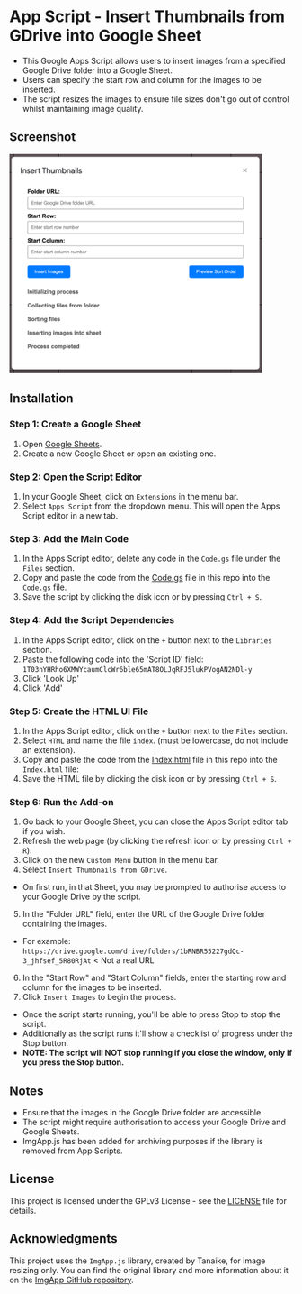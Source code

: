 # App Script - Insert Thumbnails from GDrive into Google Sheet

- This Google Apps Script allows users to insert images from a specified Google Drive folder into a Google Sheet.
- Users can specify the start row and column for the images to be inserted.
- The script resizes the images to ensure file sizes don't go out of control whilst maintaining image quality.

## Screenshot

<img src="image.png" width="450" />

## Installation

### Step 1: Create a Google Sheet

1. Open [Google Sheets](https://sheets.google.com).
2. Create a new Google Sheet or open an existing one.

### Step 2: Open the Script Editor

1. In your Google Sheet, click on `Extensions` in the menu bar.
2. Select `Apps Script` from the dropdown menu. This will open the Apps Script editor in a new tab.

### Step 3: Add the Main Code

1. In the Apps Script editor, delete any code in the `Code.gs` file under the `Files` section.
2. Copy and paste the code from the [Code.gs](Code.gs) file in this repo into the `Code.gs` file.
3. Save the script by clicking the disk icon or by pressing `Ctrl + S`.

### Step 4: Add the Script Dependencies

1. In the Apps Script editor, click on the `+` button next to the `Libraries` section.
2. Paste the following code into the 'Script ID' field:
`1T03nYHRho6XMWYcaumClcWr6ble65mAT8OLJqRFJ5lukPVogAN2NDl-y`
3. Click 'Look Up'
4. Click 'Add'

### Step 5: Create the HTML UI File

1. In the Apps Script editor, click on the `+` button next to the `Files` section.
2. Select `HTML` and name the file `index`. (must be lowercase, do not include an extension).
3. Copy and paste the code from the [Index.html](Index.html) file in this repo into the `Index.html` file:
4. Save the HTML file by clicking the disk icon or by pressing `Ctrl + S`.

### Step 6: Run the Add-on

1. Go back to your Google Sheet, you can close the Apps Script editor tab if you wish.
2. Refresh the web page (by clicking the refresh icon or by pressing `Ctrl + R`).
3. Click on the new `Custom Menu` button in the menu bar.
4. Select `Insert Thumbnails from GDrive`.
 - On first run, in that Sheet, you may be prompted to authorise access to your Google Drive by the script.
5. In the "Folder URL" field, enter the URL of the Google Drive folder containing the images.
 - For example: `https://drive.google.com/drive/folders/1bRNBR55227gdQc-3_jhfsef_5R80RjAt` < Not a real URL
6. In the "Start Row" and "Start Column" fields, enter the starting row and column for the images to be inserted.
7. Click `Insert Images` to begin the process.
- Once the script starts running, you'll be able to press Stop to stop the script.
- Additionally as the script runs it'll show a checklist of progress under the Stop button.
- **NOTE: The script will NOT stop running if you close the window, only if you press the Stop button.**

## Notes

- Ensure that the images in the Google Drive folder are accessible.
- The script might require authorisation to access your Google Drive and Google Sheets.
- ImgApp.js has been added for archiving purposes if the library is removed from App Scripts.

## License

This project is licensed under the GPLv3 License - see the [LICENSE](LICENSE) file for details.

## Acknowledgments

This project uses the `ImgApp.js` library, created by Tanaike, for image resizing only.
You can find the original library and more information about it on the [ImgApp GitHub repository](https://github.com/tanaikech/ImgApp).